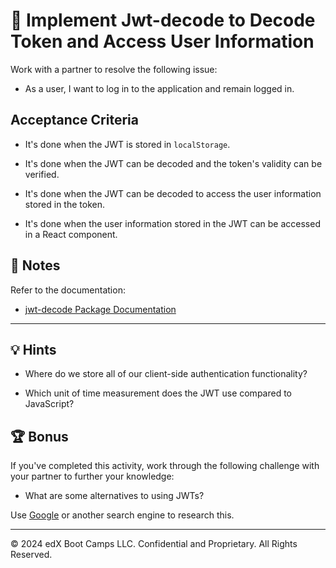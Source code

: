 # 🐛 Implement Jwt-decode to Decode Token and Access User Information

Work with a partner to resolve the following issue:

* As a user, I want to log in to the application and remain logged in.

## Acceptance Criteria

* It's done when the JWT is stored in `localStorage`.

* It's done when the JWT can be decoded and the token's validity can be verified.

* It's done when the JWT can be decoded to access the user information stored in the token.

* It's done when the user information stored in the JWT can be accessed in a React component.

## 📝 Notes

Refer to the documentation:

* [jwt-decode Package Documentation](https://www.npmjs.com/package/jwt-decode)

---

## 💡 Hints

* Where do we store all of our client-side authentication functionality? 

* Which unit of time measurement does the JWT use compared to JavaScript?

## 🏆 Bonus

If you've completed this activity, work through the following challenge with your partner to further your knowledge:

* What are some alternatives to using JWTs?

Use [Google](https://www.google.com) or another search engine to research this.

---
© 2024 edX Boot Camps LLC. Confidential and Proprietary. All Rights Reserved.

